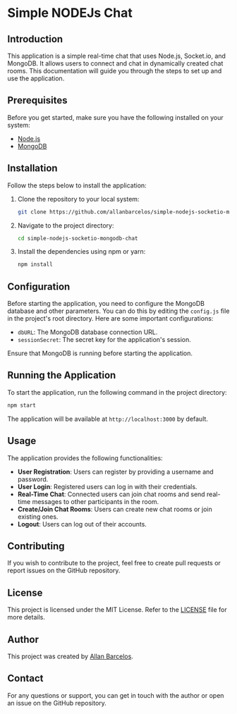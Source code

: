 # Simple NODEJs Chat

## Introduction
This application is a simple real-time chat that uses Node.js, Socket.io, and MongoDB. It allows users to connect and chat in dynamically created chat rooms. This documentation will guide you through the steps to set up and use the application.

## Prerequisites
Before you get started, make sure you have the following installed on your system:
- [Node.js](https://nodejs.org/)
- [MongoDB](https://www.mongodb.com/)

## Installation
Follow the steps below to install the application:

1. Clone the repository to your local system:
   ```bash
   git clone https://github.com/allanbarcelos/simple-nodejs-socketio-mongodb-chat.git
   ```

2. Navigate to the project directory:
   ```bash
   cd simple-nodejs-socketio-mongodb-chat
   ```

3. Install the dependencies using npm or yarn:
   ```bash
   npm install
   ```

## Configuration
Before starting the application, you need to configure the MongoDB database and other parameters. You can do this by editing the `config.js` file in the project's root directory. Here are some important configurations:

- `dbURL`: The MongoDB database connection URL.
- `sessionSecret`: The secret key for the application's session.

Ensure that MongoDB is running before starting the application.

## Running the Application
To start the application, run the following command in the project directory:

```bash
npm start
```

The application will be available at `http://localhost:3000` by default.

## Usage
The application provides the following functionalities:

- **User Registration**: Users can register by providing a username and password.
- **User Login**: Registered users can log in with their credentials.
- **Real-Time Chat**: Connected users can join chat rooms and send real-time messages to other participants in the room.
- **Create/Join Chat Rooms**: Users can create new chat rooms or join existing ones.
- **Logout**: Users can log out of their accounts.

## Contributing
If you wish to contribute to the project, feel free to create pull requests or report issues on the GitHub repository.

## License
This project is licensed under the MIT License. Refer to the [LICENSE](https://github.com/allanbarcelos/simple-nodejs-socketio-mongodb-chat/blob/master/LICENSE) file for more details.

## Author
This project was created by [Allan Barcelos](https://github.com/allanbarcelos).

## Contact
For any questions or support, you can get in touch with the author or open an issue on the GitHub repository.